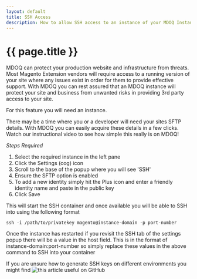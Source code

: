 ```yaml
---
layout: default
title: SSH Access
description: How to allow SSH access to an instance of your MDOQ Instance
---
```


# {{ page.title }}

MDOQ can protect your production website and infrastructure from threats. Most Magento Extension vendors will require access to a running version of your site where any issues exist in order for them to provide effective support. With MDOQ you can rest assured that an MDOQ instance will protect your site and business from unwanted risks in providing 3rd party access to your site.

For this feature you will need an instance. 

There may be a time where you or a developer will need your sites SFTP details. With MDOQ you can easily acquire these details in a few clicks. Watch our instructional video to see how simple this really is on MDOQ!

*Steps Required*
1. Select the required instance in the left pane
2. Click the Settings (cog) icon
3. Scroll to the base of the popup where you will see 'SSH'
4. Ensure the SFTP option is enabled  
5. To add a new identity simply hit the Plus icon and enter a friendly identity name and paste in the public key
6. Click Save

This will start the SSH container and once available you will be able to SSH into using the following format

`ssh -i /path/to/privatekey magento@instance-domain -p port-number`

Once the instance has restarted if you revisit the SSH tab of the settings popup there will be a value
in the host field. This is in the format of instance-domain:port-number so simply replace these values in the above command to SSH into your container

If you are unsure how to generate SSH keys on different environments you might find ![this article useful on GitHub](https://help.github.com/en/github/authenticating-to-github/generating-a-new-ssh-key-and-adding-it-to-the-ssh-agent)